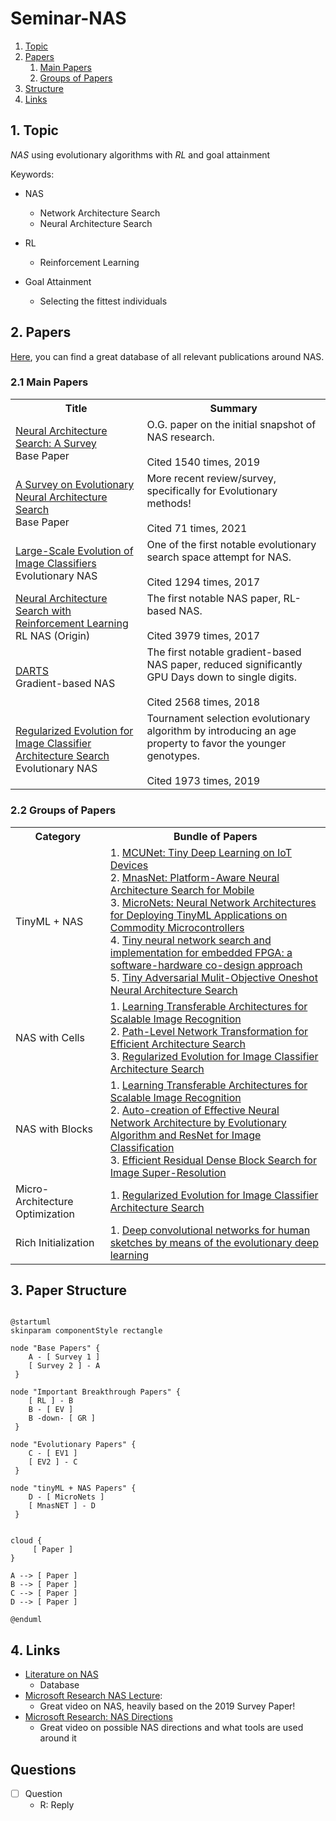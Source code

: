 # Seminar-NAS

1. [Topic](#topic)
2. [Papers](#papers)
    1. [Main Papers](#cp)
    2. [Groups of Papers](#bp)
3. [Structure](#structure)
4. [Links](#links)

<a name="topic"/>

## 1. Topic

*NAS* using evolutionary algorithms with *RL* and goal attainment

Keywords:
- NAS
    - Network Architecture Search
    - Neural Architecture Search

- RL
    - Reinforcement Learning

- Goal Attainment
    - Selecting the fittest individuals

<a name="papers"/>

## 2. Papers

[Here](https://ml4aad.org/automl/literature-on-neural-architecture-search/), you can find a great database of all relevant
publications around NAS.

### 2.1 Main Papers
<table>
<tr>
  <th>Title</th>
  <th>Summary</th>
</tr>
<tr>
  <td> <a href="https://arxiv.org/abs/1611.01578">
  Neural Architecture Search: A Survey
  </a>
  <br>
  Base Paper
  </td>
  <td>
  O.G. paper on the initial snapshot of NAS research.

  <br>
  <br>
  </ul>
  Cited 1540 times, 2019
  </td>
</tr>
<tr>
  <td> <a href="https://ieeexplore.ieee.org/abstract/document/9508774">
  A Survey on Evolutionary Neural Architecture Search
  </a>
  <br>
  Base Paper
  </td>
  <td>
  More recent review/survey, specifically for Evolutionary methods!
  <br>
  <br>
  Cited 71 times, 2021
  </td>
</tr>
<tr>
  <td> <a href="http://proceedings.mlr.press/v70/real17a.html">
  Large-Scale Evolution of Image Classifiers
  </a>
  <br>
  Evolutionary NAS
  </td>
  <td>
  One of the first notable evolutionary search space attempt for NAS.

  <br>
  <br>
  Cited 1294 times, 2017
  </td>
</tr>
<tr>
  <td>
   <a href="https://arxiv.org/abs/1611.01578">
      Neural Architecture Search with Reinforcement Learning
   </a>
   <br>
   RL NAS (Origin)
  </td>
  <td>
  The first notable NAS paper, RL-based NAS.

  <br>
  <br>
  Cited 3979 times, 2017
  </td>
</tr>
<tr>
  <td> <a href="https://arxiv.org/abs/1806.09055">
  DARTS
  </a>
   <br>
   Gradient-based NAS
  </td>
  <td>
  The first notable gradient-based NAS paper, reduced significantly GPU Days down to single digits.
  <br>
  <br>
  Cited  2568 times, 2018
  </td>
</tr>
<tr>
  <td> <a href="https://ojs.aaai.org/index.php/AAAI/article/view/4405">
  Regularized Evolution for Image Classifier Architecture Search
  </a>
  <br>
  Evolutionary NAS
  </td>
  <td>
  Tournament selection evolutionary algorithm by introducing an age property to favor the
  younger genotypes.
  <br>
  <br>
  Cited  1973 times, 2019
  </td>
</tr>
<tr>
</table>

### 2.2 Groups of Papers
<table>
<tr>
  <th>Category</th>
  <th>Bundle of Papers</th>
</tr>
<tr>
  <td>
  TinyML +  NAS
  </td>
  <td>
  1. <a href="https://proceedings.neurips.cc/paper/2020/hash/86c51678350f656dcc7f490a43946ee5-Abstract.html">
  MCUNet: Tiny Deep Learning on IoT Devices
  </a> <br>
  2. <a href="https://openaccess.thecvf.com/content_CVPR_2019/html/Tan_MnasNet_Platform-Aware_Neural_Architecture_Search_for_Mobile_CVPR_2019_paper">
  MnasNet: Platform-Aware Neural Architecture Search for Mobile
  </a> <br>
  3. <a href="https://arxiv.org/abs/2010.11267">
  MicroNets: Neural Network Architectures for Deploying TinyML Applications on Commodity Microcontrollers
  </a> <br>
  4. <a href="https://ieeexplore.ieee.org/abstract/document/9634749">
  Tiny neural network search and implementation for embedded FPGA: a software-hardware co-design approach
  </a> <br>
  5. <a href="https://arxiv.org/abs/2103.00363">
  Tiny Adversarial Mulit-Objective Oneshot Neural Architecture Search
  </a> <br>
  </td>
</tr>
<tr>
  <td>
  NAS with Cells
  </td>
  <td>
  1. <a href="https://openaccess.thecvf.com/content_cvpr_2018/html/Zoph_Learning_Transferable_Architectures_CVPR_2018_paper.html">
  Learning Transferable Architectures for Scalable Image Recognition
  </a> <br>
  2. <a href="https://proceedings.mlr.press/v80/cai18a.html">
  Path-Level Network Transformation for Efficient Architecture Search
  </a> <br>
  3. <a href="https://ojs.aaai.org/index.php/AAAI/article/view/4405">
  Regularized Evolution for Image Classifier Architecture Search
  </a> <br>
  </td>
</tr>
<tr>
  <td>
  NAS with Blocks
  </td>
  <td>
  1. <a href="https://ieeexplore.ieee.org/abstract/document/8742788">
  Learning Transferable Architectures for Scalable Image Recognition
  </a> <br>
  2. <a href="https://ieeexplore.ieee.org/abstract/document/8914267">
  Auto-creation of Effective Neural Network Architecture by Evolutionary Algorithm and ResNet for Image Classification
  </a> <br>
  3. <a href="https://ojs.aaai.org/index.php/AAAI/article/view/6877">
  Efficient Residual Dense Block Search for Image Super-Resolution
  </a> <br>
  </td>
</tr>
<tr>
  <td>
  Micro-Architecture Optimization
  </td>
  <td>
  1. <a href="https://ojs.aaai.org/index.php/AAAI/article/view/4405">
  Regularized Evolution for Image Classifier Architecture Search
  </a> <br>
  </td>
</tr>
<tr>
  <td>
  Rich Initialization
  </td>
  <td>
  1. <a href="https://ieeexplore.ieee.org/abstract/document/8023302">
  Deep convolutional networks for human sketches by means of the evolutionary deep learning
  </a> <br>
  </td>
</tr>
</table>

<a name="structure"/>

## 3. Paper Structure

```plantuml

@startuml
skinparam componentStyle rectangle

node "Base Papers" {
    A - [ Survey 1 ]
    [ Survey 2 ] - A
 }

node "Important Breakthrough Papers" {
    [ RL ] - B
    B - [ EV ]
    B -down- [ GR ]
 }

node "Evolutionary Papers" {
    C - [ EV1 ]
    [ EV2 ] - C
 }

node "tinyML + NAS Papers" {
    D - [ MicroNets ]
    [ MnasNET ] - D
 }


cloud {
     [ Paper ]
}

A --> [ Paper ]
B --> [ Paper ]
C --> [ Paper ]
D --> [ Paper ]

@enduml

```

<a name="notebook"/>

## 4. Links
- [Literature on NAS](https://ml4aad.org/automl/literature-on-neural-architecture-search/)
  - Database
- [Microsoft Research NAS Lecture](https://www.youtube.com/watch?v=wL-p5cjDG64):
  - Great video on NAS, heavily based on the 2019 Survey Paper!
- [Microsoft Research: NAS Directions](https://www.youtube.com/watch?v=BAtBwgV1fG0)
  - Great video on possible NAS directions and what tools are used around it

## Questions

- [ ] Question
  - R: Reply
